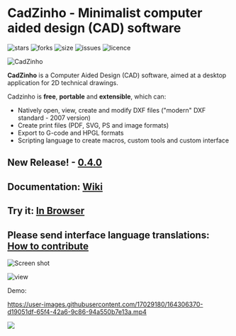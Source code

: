 # CadZinho - Minimalist computer aided design (CAD) software

![stars](https://img.shields.io/github/stars/zecruel/CadZinho)
![forks](https://img.shields.io/github/forks/zecruel/CadZinho)
![size](https://img.shields.io/github/repo-size/zecruel/CadZinho)
![issues](https://img.shields.io/github/issues/zecruel/CadZinho)
![licence](https://img.shields.io/github/license/zecruel/CadZinho)

![CadZinho](/logo.png)

**CadZinho** is a Computer Aided Design (CAD) software, aimed at a desktop application for 2D technical drawings.

Cadzinho is **free**, **portable** and **extensible**, which can:
* Natively open, view, create and modify DXF files ("modern" DXF standard - 2007 version)
* Create print files (PDF, SVG, PS and image formats)
* Export to G-code and HPGL formats
* Scripting language to create macros, custom tools and custom interface

## New Release! - [0.4.0](https://github.com/zecruel/CadZinho/releases/)
## Documentation: [**Wiki**](https://github.com/zecruel/CadZinho/wiki)
## Try it: [**In Browser**](https://zecruel.github.io/CadZinho-in-browser/cadzinho.html)
## Please send interface language translations: [How to contribute](https://github.com/zecruel/CadZinho/wiki/Translations#how-to-create-a-translation)

![Screen shot](/screenshot.png)

![view](/view.gif)

Demo:


https://user-images.githubusercontent.com/17029180/164306370-d19051df-65f4-42a6-9c86-94a550b7e13a.mp4

[![](https://www.paypalobjects.com/en_US/i/btn/btn_donate_SM.gif)](https://www.paypal.com/donate/?business=ECPCH6HWFKNGS&no_recurring=0&currency_code=BRL)
